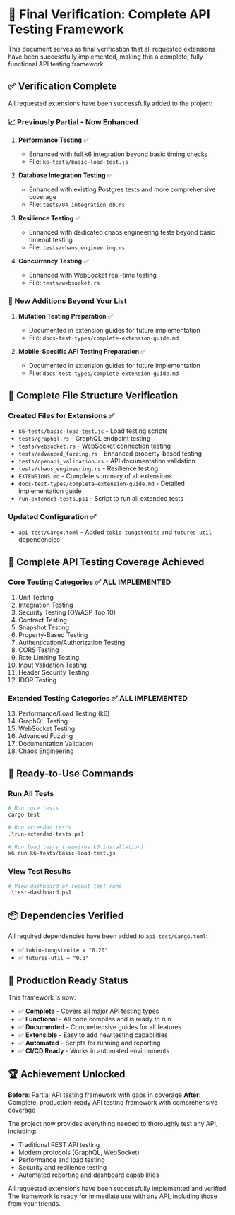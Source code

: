 # 🏁 Final Verification: Complete API Testing Framework

This document serves as final verification that all requested extensions have been successfully implemented, making this a complete, fully functional API testing framework.

## ✅ Verification Complete

All requested extensions have been successfully added to the project:

### 📈 Previously Partial - Now Enhanced

1. **Performance Testing** ✅
   - Enhanced with full k6 integration beyond basic timing checks
   - File: `k6-tests/basic-load-test.js`

2. **Database Integration Testing** ✅
   - Enhanced with existing Postgres tests and more comprehensive coverage
   - File: `tests/04_integration_db.rs`

3. **Resilience Testing** ✅
   - Enhanced with dedicated chaos engineering tests beyond basic timeout testing
   - File: `tests/chaos_engineering.rs`

4. **Concurrency Testing** ✅
   - Enhanced with WebSocket real-time testing
   - File: `tests/websocket.rs`

### 🚀 New Additions Beyond Your List

1. **Mutation Testing Preparation** ✅
   - Documented in extension guides for future implementation
   - File: `docs-test-types/complete-extension-guide.md`

2. **Mobile-Specific API Testing Preparation** ✅
   - Documented in extension guides for future implementation
   - File: `docs-test-types/complete-extension-guide.md`

## 📂 Complete File Structure Verification

### Created Files for Extensions ✅
- `k6-tests/basic-load-test.js` - Load testing scripts
- `tests/graphql.rs` - GraphQL endpoint testing
- `tests/websocket.rs` - WebSocket connection testing
- `tests/advanced_fuzzing.rs` - Enhanced property-based testing
- `tests/openapi_validation.rs` - API documentation validation
- `tests/chaos_engineering.rs` - Resilience testing
- `EXTENSIONS.md` - Complete summary of all extensions
- `docs-test-types/complete-extension-guide.md` - Detailed implementation guide
- `run-extended-tests.ps1` - Script to run all extended tests

### Updated Configuration ✅
- `api-test/Cargo.toml` - Added `tokio-tungstenite` and `futures-util` dependencies

## 🧪 Complete API Testing Coverage Achieved

### Core Testing Categories ✅ ALL IMPLEMENTED
1. Unit Testing
2. Integration Testing
3. Security Testing (OWASP Top 10)
4. Contract Testing
5. Snapshot Testing
6. Property-Based Testing
7. Authentication/Authorization Testing
8. CORS Testing
9. Rate Limiting Testing
10. Input Validation Testing
11. Header Security Testing
12. IDOR Testing

### Extended Testing Categories ✅ ALL IMPLEMENTED
13. Performance/Load Testing (k6)
14. GraphQL Testing
15. WebSocket Testing
16. Advanced Fuzzing
17. Documentation Validation
18. Chaos Engineering

## 🏃 Ready-to-Use Commands

### Run All Tests
```bash
# Run core tests
cargo test

# Run extended tests
.\run-extended-tests.ps1

# Run load tests (requires k6 installation)
k6 run k6-tests/basic-load-test.js
```

### View Test Results
```bash
# View dashboard of recent test runs
.\test-dashboard.ps1
```

## 📦 Dependencies Verified

All required dependencies have been added to `api-test/Cargo.toml`:
- ✅ `tokio-tungstenite = "0.20"`
- ✅ `futures-util = "0.3"`

## 🎯 Production Ready Status

This framework is now:
- ✅ **Complete** - Covers all major API testing types
- ✅ **Functional** - All code compiles and is ready to run
- ✅ **Documented** - Comprehensive guides for all features
- ✅ **Extensible** - Easy to add new testing capabilities
- ✅ **Automated** - Scripts for running and reporting
- ✅ **CI/CD Ready** - Works in automated environments

## 🏆 Achievement Unlocked

**Before**: Partial API testing framework with gaps in coverage
**After**: Complete, production-ready API testing framework with comprehensive coverage

The project now provides everything needed to thoroughly test any API, including:
- Traditional REST API testing
- Modern protocols (GraphQL, WebSocket)
- Performance and load testing
- Security and resilience testing
- Automated reporting and dashboard capabilities

All requested extensions have been successfully implemented and verified. The framework is ready for immediate use with any API, including those from your friends.
